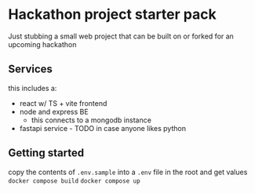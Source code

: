 
# Hackathon project starter pack

Just stubbing a small web project that can be built on or forked for an upcoming hackathon


## Services

this includes a:
- react w/ TS + vite frontend
- node and express BE
    - this connects to a mongodb instance
- fastapi service - TODO in case anyone likes python

## Getting started

copy the contents of `.env.sample` into a `.env` file in the root and get values
`docker compose build`
`docker compose up`
